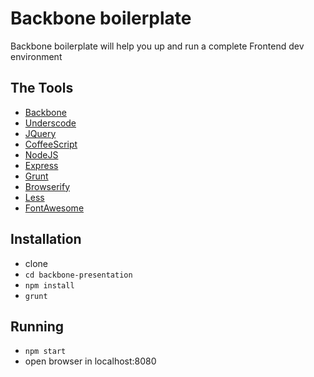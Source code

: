 # Backbone boilerplate
Backbone boilerplate will help you up and run a complete Frontend dev environment

## The Tools
- [Backbone](http://backbonejs.org/)
- [Underscode](http://underscorejs.org/)
- [JQuery](https://jquery.com/)
- [CoffeeScript](http://coffeescript.org/)
- [NodeJS](https://nodejs.org/en/)
- [Express](https://expressjs.com/)
- [Grunt](https://gruntjs.com/)
- [Browserify](http://browserify.org/)
- [Less](http://lesscss.org/)
- [FontAwesome](http://fontawesome.io/)

## Installation
- clone
- `cd backbone-presentation`
- `npm install`
- `grunt`

## Running
- `npm start`
- open browser in localhost:8080


